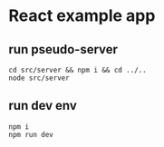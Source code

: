 # React example app

## run pseudo-server

```
cd src/server && npm i && cd ../..
node src/server
```

## run dev env

```
npm i
npm run dev
```
